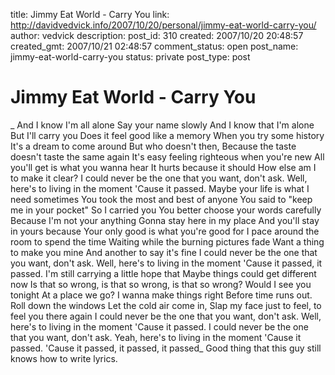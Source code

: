 title: Jimmy Eat World - Carry You
link: http://davidvedvick.info/2007/10/20/personal/jimmy-eat-world-carry-you/
author: vedvick
description: 
post_id: 310
created: 2007/10/20 20:48:57
created_gmt: 2007/10/21 02:48:57
comment_status: open
post_name: jimmy-eat-world-carry-you
status: private
post_type: post

# Jimmy Eat World - Carry You

_ And I know I'm all alone Say your name slowly And I know that I'm alone But I'll carry you Does it feel good like a memory When you try some history It's a dream to come around But who doesn't then, Because the taste doesn't taste the same again It's easy feeling righteous when you're new All you'll get is what you wanna hear It hurts because it should How else am I to make it clear? I could never be the one that you want, don't ask. Well, here's to living in the moment 'Cause it passed. Maybe your life is what I need sometimes You took the most and best of anyone You said to "keep me in your pocket" So I carried you You better choose your words carefully Because I'm not your anything Gonna stay here in my place And you'll stay in yours because Your only good is what you're good for I pace around the room to spend the time Waiting while the burning pictures fade Want a thing to make you mine And another to say it's fine I could never be the one that you want, don't ask. Well, here's to living in the moment 'Cause it passed, it passed. I'm still carrying a little hope that Maybe things could get different now Is that so wrong, is that so wrong, is that so wrong? Would I see you tonight At a place we go? I wanna make things right Before time runs out. Roll down the windows Let the cold air come in, Slap my face just to feel, to feel you there again I could never be the one that you want, don't ask. Well, here's to living in the moment 'Cause it passed. I could never be the one that you want, don't ask. Yeah, here's to living in the moment 'Cause it passed. 'Cause it passed, it passed, it passed_ Good thing that this guy still knows how to write lyrics.